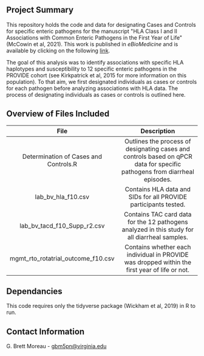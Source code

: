 ## Project Summary
This repository holds the code and data for designating Cases and Controls for specific enteric pathogens for the manuscript "HLA Class I and II Associations with Common Enteric Pathogens in the First Year of Life" (McCowin et al, 2021). This work is published in <i>eBioMedicine</i> and is available by clicking on the following [link](https://www.ncbi.nlm.nih.gov/pmc/articles/PMC8093888/). 

The goal of this analysis was to identify associations with specific HLA haplotypes and susceptibility to 12 specific enteric pathogens in the PROVIDE cohort (see Kirkpatrick et al, 2015 for more information on this population). To that aim, we first designated individuals as cases or controls for each pathogen before analyzing associations with HLA data. The process of designating individuals as cases or controls is outlined here.

## Overview of Files Included

|                 File                  |                                                    Description                                                            |
| :-----------------------------------: | :-----------------------------------------------------------------------------------------------------------------------: |
| Determination of Cases and Controls.R | Outlines the process of designating cases and controls based on qPCR data for specific pathogens from diarrheal episodes. |
| lab_bv_hla_f10.csv                    | Contains HLA data and SIDs for all PROVIDE participants tested.                                                           |
| lab_bv_tacd_f10_Supp_r2.csv           | Contains TAC card data for the 12 pathogens analyzed in this study for all diarrheal samples.                             |
| mgmt_rto_rotatrial_outcome_f10.csv    | Contains whether each individual in PROVIDE was dropped within the first year of life or not.                             |

## Dependancies
This code requires only the tidyverse package (Wickham et al, 2019) in R to run.

## Contact Information

G. Brett Moreau - gbm5pn@virginia.edu
